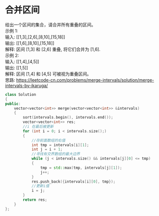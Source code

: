 # 合并区间
给出一个区间的集合，请合并所有重叠的区间。<br>
示例 1: <br>
输入: [[1,3],[2,6],[8,10],[15,18]] <br>
输出: [[1,6],[8,10],[15,18]] <br>
解释: 区间 [1,3] 和 [2,6] 重叠, 将它们合并为 [1,6]. <br>
示例 2: <br>
输入: [[1,4],[4,5]] <br>
输出: [[1,5]] <br>
解释: 区间 [1,4] 和 [4,5] 可被视为重叠区间。<br>
思路: https://leetcode-cn.com/problems/merge-intervals/solution/merge-intervals-by-ikaruga/ <br>
``` cpp
class Solution
{
public:
    vector<vector<int>> merge(vector<vector<int>> &intervals)
    {
        sort(intervals.begin(), intervals.end());
        vector<vector<int>> res;
        //i 在最后被更新
        for (int i = 0; i < intervals.size();)
        {
            //存前面数组的右值
            int tmp = intervals[i][1];
            int j = i + 1;
            //寻找有交界数组的最大边界
            while (j < intervals.size() && intervals[j][0] <= tmp)
            {
                tmp = std::max(tmp, intervals[j][1]);
                j++;
            }
            res.push_back({intervals[i][0], tmp});
            //更新i值
            i = j;
        }
        return res;
    }
};
```
